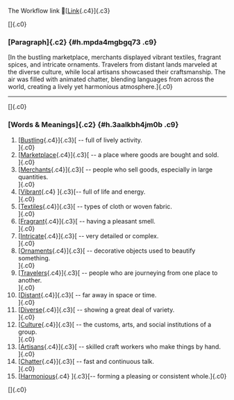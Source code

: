 The Workflow link
👏[[Link](https://www.google.com/url?q=http://www.google.com&sa=D&source=editors&ust=1756230527066200&usg=AOvVaw2LAtnA2vmPvy5gWzss9WNQ){.c4}]{.c3}

[]{.c0}

### [Paragraph]{.c2} {#h.mpda4mgbgq73 .c9}

[In the bustling marketplace, merchants displayed vibrant textiles,
fragrant spices, and intricate ornaments. Travelers from distant lands
marveled at the diverse culture, while local artisans showcased their
craftsmanship. The air was filled with animated chatter, blending
languages from across the world, creating a lively yet harmonious
atmosphere.]{.c0}

------------------------------------------------------------------------

[]{.c0}

### [Words & Meanings]{.c2} {#h.3aalkbh4jm0b .c9}

1.  [[Bustling](https://www.google.com/url?q=http://www.google.com&sa=D&source=editors&ust=1756230527067029&usg=AOvVaw2DbaRvjZzXpa7KPI1kqX4Z){.c4}]{.c3}[ --
    full of lively activity.\
    ]{.c0}
2.  [[Marketplace](https://www.google.com/url?q=http://www.google.com&sa=D&source=editors&ust=1756230527067183&usg=AOvVaw0ItPmAzg1QiK7A1fcE8c5C){.c4}]{.c3}[ --
    a place where goods are bought and sold.\
    ]{.c0}
3.  [[Merchants](https://www.google.com/url?q=http://www.google.com&sa=D&source=editors&ust=1756230527067319&usg=AOvVaw0fNV1S6jowQJ1BSwGQ8YI8){.c4}]{.c3}[ --
    people who sell goods, especially in large quantities.\
    ]{.c0}
4.  [[Vibrant](https://www.google.com/url?q=http://www.google.com&sa=D&source=editors&ust=1756230527067444&usg=AOvVaw3rTpuYSMMEG8wNBH0tYW-Y){.c4}
    ]{.c3}[-- full of life and energy.\
    ]{.c0}
5.  [[Textiles](https://www.google.com/url?q=http://www.google.com&sa=D&source=editors&ust=1756230527067545&usg=AOvVaw1-P2NBmoecyOOddkFldosz){.c4}]{.c3}[ --
    types of cloth or woven fabric.\
    ]{.c0}
6.  [[Fragrant](https://www.google.com/url?q=http://www.google.com&sa=D&source=editors&ust=1756230527067656&usg=AOvVaw0NFO4Twmlyvn2f74Rk8a3H){.c4}]{.c3}[ --
    having a pleasant smell.\
    ]{.c0}
7.  [[Intricate](https://www.google.com/url?q=http://www.google.com&sa=D&source=editors&ust=1756230527067791&usg=AOvVaw1XeloVi56Dv0iwTKDsPyKv){.c4}]{.c3}[ --
    very detailed or complex.\
    ]{.c0}
8.  [[Ornaments](https://www.google.com/url?q=http://www.google.com&sa=D&source=editors&ust=1756230527067925&usg=AOvVaw3AK89xRBWw4Q2jPps9K-om){.c4}]{.c3}[ --
    decorative objects used to beautify something.\
    ]{.c0}
9.  [[Travelers](https://www.google.com/url?q=http://www.google.com&sa=D&source=editors&ust=1756230527068065&usg=AOvVaw3zV0eryrQodG5ajbREWU1L){.c4}]{.c3}[ --
    people who are journeying from one place to another.\
    ]{.c0}
10. [[Distant](https://www.google.com/url?q=http://www.google.com&sa=D&source=editors&ust=1756230527068212&usg=AOvVaw0Bg4lsgtJGmEE6-okws9ru){.c4}]{.c3}[ --
    far away in space or time.\
    ]{.c0}
11. [[Diverse](https://www.google.com/url?q=http://www.google.com&sa=D&source=editors&ust=1756230527068382&usg=AOvVaw2eAHCW9x6cqF6ZMn5bV1Ro){.c4}]{.c3}[ --
    showing a great deal of variety.\
    ]{.c0}
12. [[Culture](https://www.google.com/url?q=http://www.google.com&sa=D&source=editors&ust=1756230527068589&usg=AOvVaw2wZ5GG5erS1ARWl72R9hMz){.c4}]{.c3}[ --
    the customs, arts, and social institutions of a group.\
    ]{.c0}
13. [[Artisans](https://www.google.com/url?q=http://www.google.com&sa=D&source=editors&ust=1756230527068822&usg=AOvVaw3uaVbX4SOCUCCJbM1nFomC){.c4}]{.c3}[ --
    skilled craft workers who make things by hand.\
    ]{.c0}
14. [[Chatter](https://www.google.com/url?q=http://www.google.com&sa=D&source=editors&ust=1756230527069043&usg=AOvVaw2bdjLQFvXvtIoh66KQbWO9){.c4}]{.c3}[ --
    fast and continuous talk.\
    ]{.c0}
15. [[Harmonious](https://www.google.com/url?q=http://www.google.com&sa=D&source=editors&ust=1756230527069220&usg=AOvVaw398qJX1HRoDAa2-9tJ0FtC){.c4}
    ]{.c3}[-- forming a pleasing or consistent whole.]{.c0}

[]{.c0}
